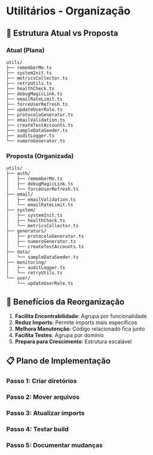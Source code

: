 # Utilitários - Organização

## 📁 Estrutura Atual vs Proposta

### **Atual (Plana)**
```
utils/
├── rememberMe.ts
├── systemInit.ts
├── metricsCollector.ts
├── retryUtils.ts
├── healthCheck.ts
├── debugMagicLink.ts
├── emailRateLimit.ts
├── forceUserRefresh.ts
├── updateUserRole.ts
├── protocoloGenerator.ts
├── emailValidation.ts
├── createTestAccounts.ts
├── sampleDataSeeder.ts
├── auditLogger.ts
└── numeroGenerator.ts
```

### **Proposta (Organizada)**
```
utils/
├── auth/
│   ├── rememberMe.ts
│   ├── debugMagicLink.ts
│   └── forceUserRefresh.ts
├── email/
│   ├── emailValidation.ts
│   └── emailRateLimit.ts
├── system/
│   ├── systemInit.ts
│   ├── healthCheck.ts
│   └── metricsCollector.ts
├── generators/
│   ├── protocoloGenerator.ts
│   ├── numeroGenerator.ts
│   └── createTestAccounts.ts
├── data/
│   └── sampleDataSeeder.ts
├── monitoring/
│   ├── auditLogger.ts
│   └── retryUtils.ts
└── user/
    └── updateUserRole.ts
```

## 🎯 Benefícios da Reorganização

1. **Facilita Encontrabilidade**: Agrupa por funcionalidade
2. **Reduz Imports**: Permite imports mais específicos
3. **Melhora Manutenção**: Código relacionado fica junto
4. **Facilita Testes**: Agrupa por domínio
5. **Prepara para Crescimento**: Estrutura escalável

## 📋 Plano de Implementação

### **Passo 1**: Criar diretórios
### **Passo 2**: Mover arquivos
### **Passo 3**: Atualizar imports
### **Passo 4**: Testar build
### **Passo 5**: Documentar mudanças 